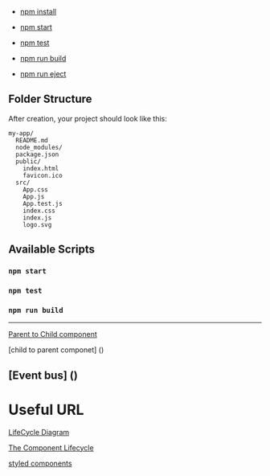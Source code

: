   - [npm install](#npm-install)


  - [npm start](#npm-start)
  - [npm test](#npm-test)
  - [npm run build](#npm-run-build)
  - [npm run eject](#npm-run-eject)

## Folder Structure

After creation, your project should look like this:

```
my-app/
  README.md
  node_modules/
  package.json
  public/
    index.html
    favicon.ico
  src/
    App.css
    App.js
    App.test.js
    index.css
    index.js
    logo.svg
```

## Available Scripts

### `npm start`

### `npm test`

### `npm run build`

-----------------------------------------------------------

[Parent to Child component](https://github.com/sarveshhome/React)

[child to parent componet] ()

[Event bus] ()
--------------------
# Useful URL

[LifeCycle Diagram](https://projects.wojtekmaj.pl/react-lifecycle-methods-diagram/)

[The Component Lifecycle](https://reactjs.org/docs/react-component.html)

[styled components](https://styled-components.com/)

